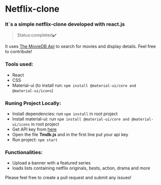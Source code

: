 
# Netflix-clone

### It´s a simple netflix-clone developed with react.js

>Status:completed✔️

It uses [The MovieDB Api](https://www.themoviedb.org/documentation/api) to search for movies and display details. Feel free to contribute!

### Tools used:
- React 
- CSS
- Material-ui (to install run: `npm install @material-ui/core and @material-ui/icons`)

### Runing Project Locally:
- Install dependencies: run `npm install` in root project
- Install material-ui: run `npm install @material-ui/core and @material-ui/icons` in root project
- Get API key from [here](https://www.themoviedb.org/documentation/api)
- Open the file <strong>Tmdb.js</strong> and in the first line put your api key
- Run project: `npm start`

### Functionalities:
- Upload a banner with a featured series
- loads lists containing netflix originals, bests, action, drama and more

Please feel free to create a pull request and submit any issues!
